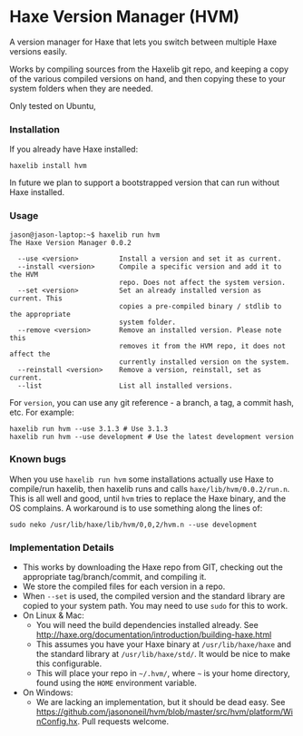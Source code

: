 # Haxe Version Manager (HVM)

A version manager for Haxe that lets you switch between multiple Haxe versions easily.

Works by compiling sources from the Haxelib git repo, and keeping a copy of the various compiled versions on hand, and then copying these to your system folders when they are needed.

Only tested on Ubuntu, 

### Installation

If you already have Haxe installed:

    haxelib install hvm

In future we plan to support a bootstrapped version that can run without Haxe installed.

### Usage

```
jason@jason-laptop:~$ haxelib run hvm
The Haxe Version Manager 0.0.2

  --use <version>          Install a version and set it as current.
  --install <version>      Compile a specific version and add it to the HVM 
                           repo. Does not affect the system version. 
  --set <version>          Set an already installed version as current. This 
                           copies a pre-compiled binary / stdlib to the appropriate 
                           system folder. 
  --remove <version>       Remove an installed version. Please note this 
                           removes it from the HVM repo, it does not affect the 
                           currently installed version on the system. 
  --reinstall <version>    Remove a version, reinstall, set as current.
  --list                   List all installed versions.
```

For `version`, you can use any git reference - a branch, a tag, a commit hash, etc.  For example:

    haxelib run hvm --use 3.1.3 # Use 3.1.3
    haxelib run hvm --use development # Use the latest development version

### Known bugs

When you use `haxelib run hvm` some installations actually use Haxe to compile/run haxelib, then haxelib runs and calls `haxe/lib/hvm/0.0.2/run.n`. This is all well and good, until `hvm` tries to replace the Haxe binary, and the OS complains.  A workaround is to use something along the lines of:

    sudo neko /usr/lib/haxe/lib/hvm/0,0,2/hvm.n --use development

### Implementation Details

* This works by downloading the Haxe repo from GIT, checking out the appropriate tag/branch/commit, and compiling it. 
* We store the compiled files for each version in a repo.
* When `--set` is used, the compiled version and the standard library are copied to your system path. You may need to use `sudo` for this to work.
* On Linux & Mac: 
	* You will need the build dependencies installed already. See <http://haxe.org/documentation/introduction/building-haxe.html>
	* This assumes you have your Haxe binary at `/usr/lib/haxe/haxe` and the standard library at `/usr/lib/haxe/std/`. It would be nice to make this configurable.
	* This will place your repo in `~/.hvm/`, where `~` is your home directory, found using the `HOME` environment variable.
* On Windows:
	* We are lacking an implementation, but it should be dead easy. See <https://github.com/jasononeil/hvm/blob/master/src/hvm/platform/WinConfig.hx>. Pull requests welcome.